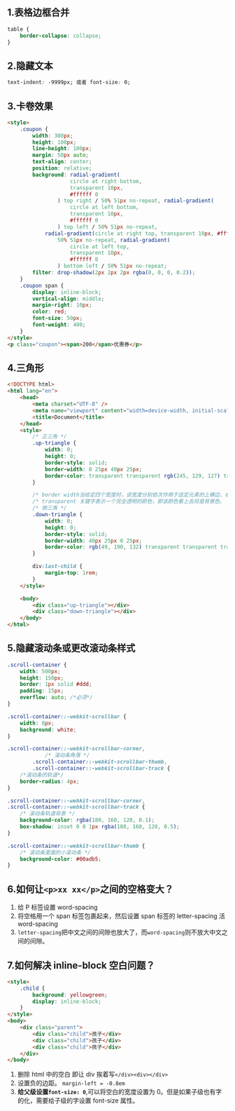 ## 1.表格边框合并

```css
table {
	border-collapse: collapse;
}
```

## 2.隐藏文本

```css
text-indent: -9999px; 或者 font-size: 0;
```

## 3.卡卷效果

```html
<style>
	.coupon {
		width: 300px;
		height: 100px;
		line-height: 100px;
		margin: 50px auto;
		text-align: center;
		position: relative;
		background: radial-gradient(
					circle at right bottom,
					transparent 10px,
					#ffffff 0
				) top right / 50% 51px no-repeat, radial-gradient(
					circle at left bottom,
					transparent 10px,
					#ffffff 0
				) top left / 50% 51px no-repeat,
			radial-gradient(circle at right top, transparent 10px, #ffffff 0) bottom right /
				50% 51px no-repeat, radial-gradient(
					circle at left top,
					transparent 10px,
					#ffffff 0
				) bottom left / 50% 51px no-repeat;
		filter: drop-shadow(2px 2px 2px rgba(0, 0, 0, 0.2));
	}
	.coupon span {
		display: inline-block;
		vertical-align: middle;
		margin-right: 10px;
		color: red;
		font-size: 50px;
		font-weight: 400;
	}
</style>
<p class="coupon"><span>200</span>优惠券</p>
```

## 4.三角形

```html
<!DOCTYPE html>
<html lang="en">
	<head>
		<meta charset="UTF-8" />
		<meta name="viewport" content="width=device-width, initial-scale=1.0" />
		<title>Document</title>
	</head>
	<style>
		/* 正三角 */
		.up-triangle {
			width: 0;
			height: 0;
			border-style: solid;
			border-width: 0 25px 40px 25px;
			border-color: transparent transparent rgb(245, 129, 127) transparent;
		}

		/* border width当给定四个宽度时，该宽度分别依次作用于选定元素的上横边、右纵边、下横边、左纵边 （即按顺时针依次作用） */
		/* transparent 关键字表示一个完全透明的颜色，即该颜色看上去将是背景色。 从技术上说，它是带有阿尔法通道为最小值的黑色，是 rgba(0,0,0,0) 的简写。 */
		/* 倒三角 */
		.down-triangle {
			width: 0;
			height: 0;
			border-style: solid;
			border-width: 40px 25px 0 25px;
			border-color: rgb(49, 190, 132) transparent transparent transparent;
		}

		div:last-child {
			margin-top: 1rem;
		}
	</style>

	<body>
		<div class="up-triangle"></div>
		<div class="down-triangle"></div>
	</body>
</html>
```

## 5.隐藏滚动条或更改滚动条样式

```css
.scroll-container {
	width: 500px;
	height: 150px;
	border: 1px solid #ddd;
	padding: 15px;
	overflow: auto; /*必须*/
}

.scroll-container::-webkit-scrollbar {
	width: 8px;
	background: white;
}

.scroll-container::-webkit-scrollbar-corner,
            /* 滚动条角落 */
        .scroll-container::-webkit-scrollbar-thumb,
        .scroll-container::-webkit-scrollbar-track {
	/*滚动条的轨道*/
	border-radius: 4px;
}

.scroll-container::-webkit-scrollbar-corner,
.scroll-container::-webkit-scrollbar-track {
	/* 滚动条轨道背景 */
	background-color: rgba(180, 160, 120, 0.1);
	box-shadow: inset 0 0 1px rgba(180, 160, 120, 0.5);
}

.scroll-container::-webkit-scrollbar-thumb {
	/* 滚动条里面的小滚动条 */
	background-color: #00adb5;
}
```

## 6.如何让`<p>xx xx</p>`之间的空格变大？

1. 给 P 标签设置 word-spacing
2. 将空格用一个 span 标签包裹起来，然后设置 span 标签的 letter-spacing 活 word-spacing
3. `letter-spacing`把中文之间的间隙也放大了，而`word-spacing`则不放大中文之间的间隙。

## 7.如何解决 inline-block 空白问题？

```html
<style>
	.child {
		background: yellowgreen;
		display: inline-block;
	}
</style>
<body>
	<div class="parent">
		<div class="child">孩子</div>
		<div class="child">孩子</div>
		<div class="child">孩子</div>
	</div>
</body>
```

1. 删除 html 中的空白 即让 div 挨着写`</div><div></div>`
2. 设置负的边距。 `margin-left = -0.8em`
3. **给父级设置`font-size: 0`**,可以将空白的宽度设置为 0。但是如果子级也有字的化，需要给子级的字设置 font-size 属性。
